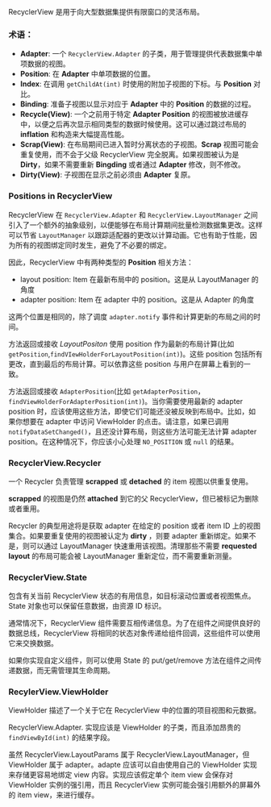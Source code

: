 RecyclerView 是用于向大型数据集提供有限窗口的灵活布局。

### 术语：

* **Adapter**:  一个 `RecyclerView.Adapter` 的子类，用于管理提供代表数据集中单项数据的视图。
* **Position**: 在 **Adapter** 中单项数据的位置。
* **Index**: 在调用 `getChildAt(int)` 时使用的附加子视图的下标。与 **Position** 对比。
* **Binding**: 准备子视图以显示对应于 **Adapter** 中的 **Position** 的数据的过程。
* **Recycle(View)**: 一个之前用于特定 **Adapter Position** 的视图被放进缓存中，以便之后再次显示相同类型的数据时候使用。这可以通过跳过布局的 **inflation** 和构造来大幅提高性能。
* **Scrap(View)**: 在布局期间已进入暂时分离状态的子视图。**Scrap** 视图可能会重复使用，而不会于父级 RecyclerView 完全脱离。如果视图被认为是 **Dirty**，如果不需要重新 **Bingding** 或者通过 **Adapter** 修改，则不修改。
* **Dirty(View)**: 子视图在显示之前必须由 **Adapter** 复原。

### Positions in RecyclerView

RecyclerView 在 `RecyclerView.Adapter` 和 `RecyclerView.LayoutManager` 之间引入了一个额外的抽象级别，以便能够在布局计算期间批量检测数据集更改。这样可以节省 `LayoutManager` 以跟踪适配器的更改以计算动画。它也有助于性能，因为所有的视图绑定同时发生，避免了不必要的绑定。

因此，RecyclerView 中有两种类型的 **Position** 相关方法：

* layout position: Item 在最新布局中的 position。这是从 LayoutManager 的角度
* adapter position: Item 在 adapter 中的 position。这是从 Adapter 的角度

这两个位置是相同的，除了调度 `adapter.notify` 事件和计算更新的布局之间的时间。

方法返回或接收 *LayoutPositon* 使用 position 作为最新的布局计算(比如 `getPosition`,`findVIewHolderForLayoutPosition(int)`)。这些 position 包括所有更改，直到最后的布局计算。可以依靠这些 position 与用户在屏幕上看到的一致。

方法返回或接收 `AdapterPosition`(比如 `getAdapterPosition`，`findViewHolderForAdapterPosition(int)`)。当你需要使用最新的 adapter position 时，应该使用这些方法，即使它们可能还没被反映到布局中。比如，如果你想要在 adapter 中访问 ViewHolder 的点击。请注意，如果已调用 `notifyDataSetChanged()`，且还没计算布局，则这些方法可能无法计算 adapter position。在这种情况下，你应该小心处理 `NO_POSITION` 或 `null` 的结果。

### RecyclerView.Recycler

一个 Recycler 负责管理 **scrapped** 或 **detached** 的 item 视图以供重复使用。

**scrapped** 的视图是仍然 **attached** 到它的父 RecyclerView，但已被标记为删除或者重用。

Recycler 的典型用途将是获取 adapter 在给定的 position 或者 item ID 上的视图集合。如果要重复使用的视图被认定为 **dirty** ，则要 adapter 重新绑定。如果不是，则可以通过 LayoutManager 快速重用该视图。清理那些不需要 **requested layout** 的布局可能会被 LayoutManager 重新定位，而不需要重新测量。

### RecyclerView.State

包含有关当前 RecyclerView 状态的有用信息，如目标滚动位置或者视图焦点。State 对象也可以保留任意数据，由资源 ID 标识。

通常情况下，RecyclerView 组件需要互相传递信息。为了在组件之间提供良好的数据总线，RecyclerView 将相同的状态对象传递给组件回调，这些组件可以使用它来交换数据。

如果你实现自定义组件，则可以使用 State 的 put/get/remove 方法在组件之间传递数据，而无需管理其生命周期。

### RecylerView.ViewHolder

ViewHolder 描述了一个关于它在 RecyclerView 中的位置的项目视图和元数据。

RecyclerView.Adapter. 实现应该是 ViewHolder 的子类，而且添加昂贵的 `findViewById(int)` 的结果字段。

虽然 RecyclerView.LayoutParams 属于 RecyclerView.LayoutManager，但 ViewHolder 属于 adapter。adapte 应该可以自由使用自己的 ViewHolder 实现来存储更容易地绑定 view 内容。实现应该假定单个 item view 会保存对 ViewHolder 实例的强引用，而且 RecyclerView 实例可能会强引用额外的屏幕外的 item view，来进行缓存。